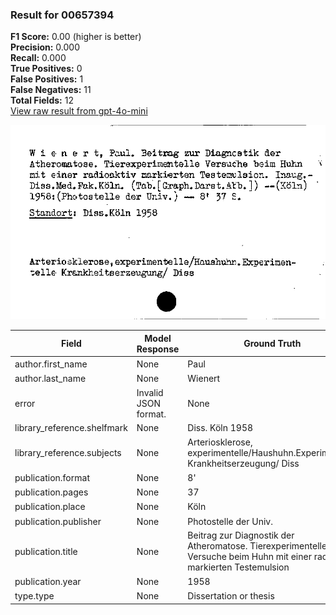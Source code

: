### Result for 00657394
**F1 Score:** 0.00 (higher is better)<br>**Precision:** 0.000<br>**Recall:** 0.000<br>**True Positives:** 0<br>**False Positives:** 1<br>**False Negatives:** 11<br>**Total Fields:** 12<br>[View raw result from gpt-4o-mini](https://github.com/RISE-UNIBAS/humanities_data_benchmark/blob/main/results/2025-10-03/T0164/request_T0164_00657394.json)

<img src="https://github.com/RISE-UNIBAS/humanities_data_benchmark/blob/main/benchmarks/zettelkatalog/images/00657394.jpg?raw=true" alt="00657394" width="600px">

| Field | Model Response | Ground Truth | Fuzzy Score | Match |
|-------|----------------|--------------|-------------|-------|
| author.first_name | None | Paul | 0.000 | ❌ |
| author.last_name | None | Wienert | 0.000 | ❌ |
| error | Invalid JSON format. | None | 0.000 | ❌ |
| library_reference.shelfmark | None | Diss. Köln 1958 | 0.000 | ❌ |
| library_reference.subjects | None | Arteriosklerose, experimentelle/Haushuhn.Experimentelle Krankheitserzeugung/ Diss | 0.000 | ❌ |
| publication.format | None | 8' | 0.000 | ❌ |
| publication.pages | None | 37 | 0.000 | ❌ |
| publication.place | None | Köln | 0.000 | ❌ |
| publication.publisher | None | Photostelle der Univ. | 0.000 | ❌ |
| publication.title | None | Beitrag zur Diagnostik der Atheromatose. Tierexperimentelle Versuche beim Huhn mit einer radioaktiv markierten Testemulsion | 0.000 | ❌ |
| publication.year | None | 1958 | 0.000 | ❌ |
| type.type | None | Dissertation or thesis | 0.000 | ❌ |
